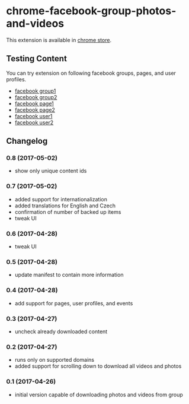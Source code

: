 # chrome-facebook-group-photos-and-videos

This extension is available in [chrome store](https://chrome.google.com/webstore/detail/fb-download-groups-photos/cipgolmkimeojgfilkiofiifhpecjbkj).


## Testing Content

You can try extension on following facebook groups, pages, and user profiles.

- [facebook group1](https://www.facebook.com/groups/777354402432147/)
- [facebook group2](https://www.facebook.com/groups/zapomenuta.ostrava/)
- [facebook page1](https://www.facebook.com/Fractals-Daily-1504893012863108/)
- [facebook page2](https://www.facebook.com/Funny.Cats.Videos.Daily/)
- [facebook user1](https://www.facebook.com/profile.php?id=100016359044936)
- [facebook user2](https://www.facebook.com/zuck)

## Changelog

### 0.8	(2017-05-02)
- show only unique content ids

### 0.7	(2017-05-02)
- added support for internationalization
- added translations for English and Czech
- confirmation of number of backed up items
- tweak UI

### 0.6	(2017-04-28)
- tweak UI

### 0.5	(2017-04-28)
- update manifest to contain more information

### 0.4	(2017-04-28)
- add support for pages, user profiles, and events

### 0.3	(2017-04-27)
- uncheck already downloaded content

### 0.2	(2017-04-27)
- runs only on supported domains
- added support for scrolling down to download all videos and photos

### 0.1 (2017-04-26)
- initial version capable of downloading photos and videos from group
